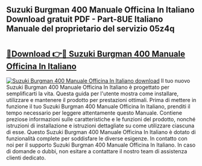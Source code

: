 ## Suzuki Burgman 400 Manuale Officina In Italiano Download gratuit PDF - Part-8UE Italiano Manuale del proprietario del servizio 05z4q

# <h2><a href="http://dffckak.blite.top/?on=Suzuki+Burgman+400+Manuale+Officina+In+Italiano">🔗Download 👉🔴 Suzuki Burgman 400 Manuale Officina In Italiano</a></h2>

[![Suzuki Burgman 400 Manuale Officina In Italiano download](https://i.imgur.com/lujVjoI.png)](http://dffckak.blite.top/?on=Suzuki+Burgman+400+Manuale+Officina+In+Italiano)
Il tuo nuovo Suzuki Burgman 400 Manuale Officina In Italiano è progettato per semplificarti la vita. Questa guida per l'utente mostra come installare, utilizzare e mantenere il prodotto per prestazioni ottimali. Prima di mettere in funzione il tuo Suzuki Burgman 400 Manuale Officina In Italiano, prenditi il tempo necessario per leggere attentamente questo Manuale. Contiene preziose informazioni sulle caratteristiche e le funzioni del prodotto, nonché istruzioni di installazione e istruzioni dettagliate su come utilizzare ciascuna di esse. Questo Suzuki Burgman 400 Manuale Officina In Italiano è dotato di funzionalità complete per soddisfare le diverse esigenze. In contatto con noi per il supporto Suzuki Burgman 400 Manuale Officina In Italiano. In caso di domande o dubbi, non esitare a contattare il nostro team di assistenza clienti dedicato.
